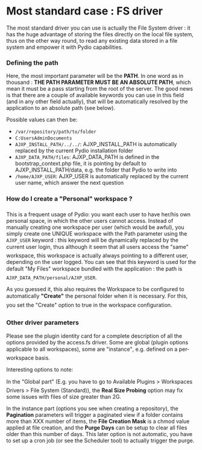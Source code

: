 # Most standard case : FS driver #

The most standard driver you can use is actually the File System driver : it has the huge advantage of storing the files directly on the local file system, thus on the other way round, to read any existing data stored in a file system and empower it with Pydio capabilities.

### Defining the path
Here, the most important parameter will be the **PATH**. In one word as in thousand : **THE PATH PARAMETER MUST BE AN ABSOLUTE PATH**, which mean it must be a pass starting from the root of the server. The good news is that there are a couple of available keywords you can use in this field (and in any other field actually), that will be automatically resolved by the application to an absolute path (see below).

Possible values can then be:

+ `/var/repository/path/to/folder`
+ `C:UsersAdminDocuments`
+ `AJXP_INSTALL_PATH/../../`: AJXP_INSTALL_PATH is automatically replaced by the current Pydio installation folder
+ `AJXP_DATA_PATH/files`: AJXP_DATA_PATH is defined in the bootstrap_context.php file, it is pointing by default to AJXP_INSTALL_PATH/data, e.g. the folder that Pydio to write into
+ `/home/AJXP_USER`: AJXP_USER is automatically replaced by the current user name, which answer the next question

### How do I create a "Personal" workspace ?
This is a frequent usage of Pydio: you want each user to have her/his own personal space, in which the other users cannot access. Instead of manually creating one workspace per user (which would be awful), you simply create one UNIQUE workspace with the Path parameter using the `AJXP_USER` keyword : this keyword will be dynamically replaced by the current user login, thus although it seem that all users access the "same" workspace, this workspace is actually always pointing to a different user, depending on the user logged. You can see that this keyword is used for the default "My Files" workspace bundled with the application : the path is `AJXP_DATA_PATH/personal/AJXP_USER`.

As you guessed it, this also requires the Workspace to be configured to automatically **"Create"** the personal folder when it is necessary. For this, you set the "Create" option to true in the workspace configuration.

### Other driver parameters
Please see the plugin identity card for a complete description of all the options provided by the access.fs driver. Some are global (plugin options applicable to all workspaces), some are "instance", e.g. defined on a per-workspace basis.

Interesting options to note:

In the "Global part" (E.g. you have to go to Available Plugins > Workspaces Drivers > File System (Standard)), the **Real Size Probing** option may fix some issues with files of size greater than 2G.

In the instance part (options you see when creating a repository), the **Pagination** parameters will trigger a paginated view if a folder contains more than XXX number of items, the **File Creation Mask** is a chmod value applied at file creation, and the **Purge Days** can be setup to clear all files older than this number of days. This later option is not automatic, you have to set up a cron job (or see the Scheduler tool) to actually trigger the purge.
